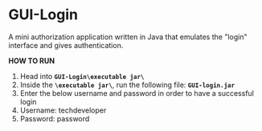 # GUI-Login

 A mini authorization application written in Java that emulates the "login" interface and gives authentication.
 
**HOW TO RUN**
  1) Head into **`GUI-Login\executable jar\`**
  2) Inside the **`\executable jar\`**, run the following file: **`GUI-login.jar`**
  3) Enter the below username and password in order to have a successful login
  4) Username: techdeveloper
  5) Password: password
